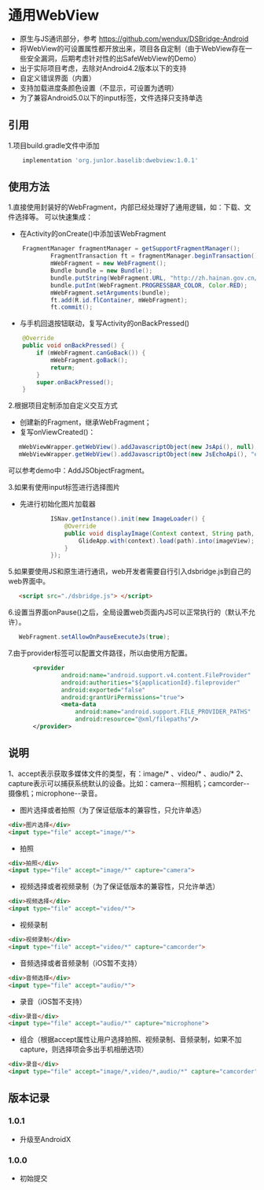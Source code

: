 # 通用WebView

- 原生与JS通讯部分，参考 https://github.com/wendux/DSBridge-Android
- 将WebView的可设置属性都开放出来，项目各自定制（由于WebView存在一些安全漏洞，后期考虑针对性的出SafeWebView的Demo）
- 出于实际项目考虑，去除对Android4.2版本以下的支持
- 自定义错误界面（内置）
- 支持加载进度条颜色设置（不显示，可设置为透明）
- 为了兼容Android5.0以下的input标签，文件选择只支持单选

## 引用

1.项目build.gradle文件中添加

```gradle
    implementation 'org.jun1or.baselib:dwebview:1.0.1'
 ```

## 使用方法

1.直接使用封装好的WebFragment，内部已经处理好了通用逻辑，如：下载、文件选择等。
可以快速集成：

- 在Activity的onCreate()中添加该WebFragment


```java
    FragmentManager fragmentManager = getSupportFragmentManager();
            FragmentTransaction ft = fragmentManager.beginTransaction();
            mWebFragment = new WebFragment();
            Bundle bundle = new Bundle();
            bundle.putString(WebFragment.URL, "http://zh.hainan.gov.cn/app/index.html#/flood-situation");
            bundle.putInt(WebFragment.PROGRESSBAR_COLOR, Color.RED);
            mWebFragment.setArguments(bundle);
            ft.add(R.id.flContainer, mWebFragment);
            ft.commit();
```

- 与手机回退按钮联动，复写Activity的onBackPressed()

```java
    @Override
    public void onBackPressed() {
        if (mWebFragment.canGoBack()) {
            mWebFragment.goBack();
            return;
        }
        super.onBackPressed();
    }
```

2.根据项目定制添加自定义交互方式

- 创建新的Fragment，继承WebFragment；
- 复写onViewCreated()：

```java
   mWebViewWrapper.getWebView().addJavascriptObject(new JsApi(), null);
   mWebViewWrapper.getWebView().addJavascriptObject(new JsEchoApi(), "echo");
```

可以参考demo中：AddJSObjectFragment。


3.如果有使用input标签进行选择图片

- 先进行初始化图片加载器

```java
            ISNav.getInstance().init(new ImageLoader() {
                @Override
                public void displayImage(Context context, String path, ImageView imageView) {
                    GlideApp.with(context).load(path).into(imageView);
                }
            });
 ```

 5.如果要使用JS和原生进行通讯，web开发者需要自行引入dsbridge.js到自己的web界面中。
 ```html
    <script src="./dsbridge.js"> </script>
  ```

 6.设置当界面onPause()之后，全局设置web页面内JS可以正常执行的（默认不允许）。

  ```java
     WebFragment.setAllowOnPauseExecuteJs(true);
   ```

 7.由于provider标签可以配置文件路径，所以由使用方配置。

 ```xml
        <provider
                android:name="android.support.v4.content.FileProvider"
                android:authorities="${applicationId}.fileprovider"
                android:exported="false"
                android:grantUriPermissions="true">
                <meta-data
                    android:name="android.support.FILE_PROVIDER_PATHS"
                    android:resource="@xml/filepaths"/>
        </provider>
  ```

## 说明

1、accept表示获取多媒体文件的类型，有：image/* 、video/* 、audio/*
2、capture表示可以捕获系统默认的设备。比如：camera--照相机；camcorder--摄像机；microphone--录音。

- 图片选择或者拍照（为了保证低版本的兼容性，只允许单选）

```html
<div>图片选择</div>
<input type="file" accept="image/*">
```
- 拍照

```html
<div>拍照</div>
<input type="file" accept="image/*" capture="camera">
```

- 视频选择或者视频录制（为了保证低版本的兼容性，只允许单选）
```html
<div>视频选择</div>
<input type="file" accept="video/*">
```

- 视频录制
```html
<div>视频录制</div>
<input type="file" accept="video/*" capture="camcorder">
```

- 音频选择或者音频录制（iOS暂不支持）
```html
<div>音频选择</div>
<input type="file" accept="audio/*">
```

- 录音（iOS暂不支持）
```html
<div>录音</div>
<input type="file" accept="audio/*" capture="microphone">
```
- 组合（根据accept属性让用户选择拍照、视频录制、音频录制，如果不加capture，则选择项会多出手机相册选项）
```html
<div>录音</div>
<input type="file" accept="image/*,video/*,audio/*" capture="camcorder">
```


## 版本记录

### 1.0.1
- 升级至AndroidX

### 1.0.0
- 初始提交

